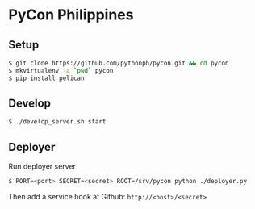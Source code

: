 PyCon Philippines
=================

Setup
-----
```sh
$ git clone https://github.com/pythonph/pycon.git && cd pycon
$ mkvirtualenv -a `pwd` pycon
$ pip install pelican
```

Develop
-------
```sh
$ ./develop_server.sh start
```

Deployer
--------

Run deployer server

```sh
$ PORT=<port> SECRET=<secret> ROOT=/srv/pycon python ./deployer.py
```

Then add a service hook at Github: `http://<host>/<secret>`
